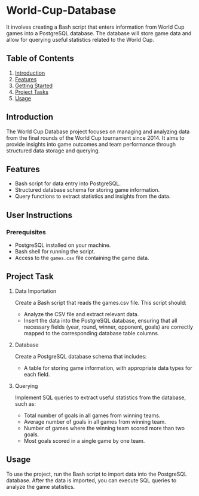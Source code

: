 # World-Cup-Database
 It involves creating a Bash script that enters information from World Cup games into a PostgreSQL database. 
 The database will store game data and allow for querying useful statistics related to the World Cup.

## Table of Contents

1. [Introduction](#introduction)
2. [Features](#features)
3. [Getting Started](#getting-started)
4. [Project Tasks](#project-tasks)
5. [Usage](#usage)
   

## Introduction

The World Cup Database project focuses on managing and analyzing data from the final rounds of the World Cup tournament since 2014. It aims to provide insights into game outcomes and team performance through structured data storage and querying. 

## Features

- Bash script for data entry into PostgreSQL.
- Structured database schema for storing game information.
- Query functions to extract statistics and insights from the data.

 ## User Instructions

### Prerequisites

- PostgreSQL installed on your machine.
- Bash shell for running the script.
- Access to the `games.csv` file containing the game data.

   
## Project Task
1. Data Importation
   
   Create a Bash script that reads the games.csv file. This script should:
   * Analyze the CSV file and extract relevant data.
   * Insert the data into the PostgreSQL database, ensuring that all necessary fields (year, round, winner, opponent, goals) are correctly mapped to the corresponding database table columns.
2. Database

   Create a PostgreSQL database schema that includes:
   * A table for storing game information, with appropriate data types for each field.
3. Querying

   Implement SQL queries to extract useful statistics from the database, such as:
   * Total number of goals in all games from winning teams.
   * Average number of goals in all games from winning team.
   * Number of games where the winning team scored more than two goals.
   * Most goals scored in a single game by one team.

 ## Usage
 To use the project, run the Bash script to import data into the PostgreSQL database. After the data is imported, you can execute SQL queries to analyze the game statistics.


   
